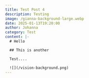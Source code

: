 ```yaml
---
title: Test Post 4
description: Testing
image: /gianna-background-large.webp
date: 2025-01-13T19:20:00
author: Johanna
category: Test
content: |-
  # Hello

  ## This is another

  Test....

  ![](/vision-background.png)
---
```


